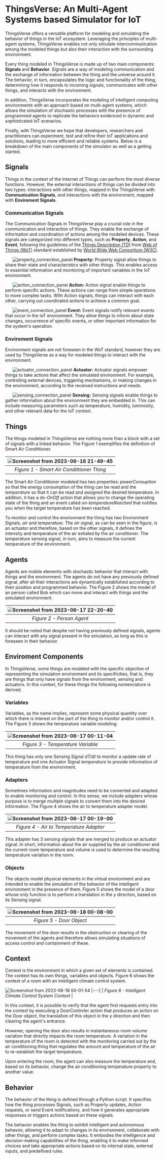 # ThingsVerse: An Multi-Agent Systems based Simulator for IoT

ThingsVerse offers a versatile platform for modeling and simulating the behavior of things in the IoT ecosystem. Leveraging the principles of multi-agent systems, ThingsVerse enables not only simulate intercommunication among the modeled things but also their interaction with the surrounding environment.

Every thing modeled in ThingsVerse is made up of two main components: **Signals** and **Behavior**. Signals are a way of modeling communication and the exchange of information between the thing and the universe around it. The behavior, in turn, encapsulates the logic and functionality of the thing, determining how it responds to incoming signals, communicates with other things, and interacts with the environment.

In addition, ThingsVerse incorporates the modeling of intelligent computing environments with an approach based on multi-agent systems, which allows the simulation of stochastic processes with the presence of programmed agents to replicate the behaviors evidenced in dynamic and sophisticated IoT scenarios.

Finally, with ThingsVerse we hope that developers, researchers and practitioners can experiment, test and refine their IoT applications and solutions, leading to more efficient and reliable systems. Below is a breakdown of the main components of the simulator as well as a getting started.

## Signals

Things in the context of the Internet of Things can perform the most diverse functions. However, the external interactions of things can be divided into two types: interactions with other things, mapped in the ThingsVerse with **Communication Signals**, and interactions with the environment, mapped with **Enviroment Signals**.

### Communication Signals

The Communication Signals in ThingsVerse play a crucial role in the communication and interaction of things. They enable the exchange of information and coordination of actions among the modeled devices. These signals are categorized into different types, such as **Property**, **Action**, and **Event**, following the guidelines of the [Things Description (TD)](https://www.w3.org/TR/wot-thing-description/) from [Web of Things (WoT)](https://www.w3.org/WoT/) standard established by [World Wide Web Consortium (W3C)](https://www.w3.org/).

&nbsp;&nbsp;&nbsp;&nbsp;&nbsp;&nbsp;![property_connection_panel](https://github.com/CleberPeter/ThingsVerse/assets/30049450/178c9974-09ef-4c0c-bac5-98c19bd112b4) **Property:** Property signal allow things to share their state and characteristics with other things. This enables access to essential information and monitoring of important variables in the IoT environment.

&nbsp;&nbsp;&nbsp;&nbsp;&nbsp;&nbsp;![action_connection_panel](https://github.com/CleberPeter/ThingsVerse/assets/30049450/3c85885d-e402-4ecc-92d1-4bc2426ee231) **Action:** Action signal enable things to perform specific actions. These actions can range from simple operations to more complex tasks. With Action signals, things can interact with each other, carrying out coordinated actions to achieve a common goal.

&nbsp;&nbsp;&nbsp;&nbsp;&nbsp;&nbsp;![event_connection_panel](https://github.com/CleberPeter/ThingsVerse/assets/30049450/94d96a7f-31bf-4fe3-9cf7-da011ae0ebf7) **Event:** Event signals notify relevant events that occur in the IoT environment. They allow things to inform about state changes, occurrence of specific events, or other important information for the system's operation.

### Enviroment Signals

Environment signals are not foreseen in the WoT standard, however they are used by ThingsVerse as a way for modeled things to interact with the environment. 

&nbsp;&nbsp;&nbsp;&nbsp;&nbsp;&nbsp;![actuator_connection_panel](https://github.com/CleberPeter/ThingsVerse/assets/30049450/01b77e0c-83c8-414c-95f6-b3560000dc21) **Actuator:** Actuator signals empower things to take actions that affect the simulated environment. For example, controlling external devices, triggering mechanisms, or making changes in the environment, according to the received instructions and needs.

&nbsp;&nbsp;&nbsp;&nbsp;&nbsp;&nbsp;![sensing_connection_panel](https://github.com/CleberPeter/ThingsVerse/assets/30049450/cfc3750c-4ab3-4f24-9182-b88e85b3dba9) **Sensing:** Sensing signals enable things to gather information about the environment they are embedded in. This can include measuring parameters such as temperature, humidity, luminosity, and other relevant data for the IoT context.

## Things

The things modeled in ThingsVerse are nothing more than a block with a set of signals with a linked behavior. The Figure 1 exemplifies the definition of Smart Air Condittioner. 

| ![Screenshot from 2023-06-16 21-49-45](https://github.com/CleberPeter/ThingsVerse/assets/30049450/4f8346f3-854b-4c30-9b3a-d0708518a41c) |
|:--:|
| *Figure 1 - Smart Air Condittioner Thing* |

The Smart Air Condittioner modeled has two properties: *powerConsuption* so that the energy consumption of the thing can be read and the *temperature* so that it can be read and assigned the desired temperature. In addition, it has a *do-OnOff* action that allows you to change the operating state of the thing and an event called *on-temperatureReached* that notifies you when the target temperature has been reached. 

To monitor and control the environment the thing has two Environment Signals, *air* and *temperature*. The *air* signal, as can be seen in the figure, is an actuator and therefore, based on the other signals, it defines the intensity and temperature of the air exhaled by the air conditioner. The *temperature* sensing signal, in turn, aims to measure the current temperature of the environment.

## Agents

Agents are mobile elements with stochastic behavior that interact with things and the environment. The agents do not have any previously defined signal, after all their interactions are dynamically established according to their position and programmed behavior. The Figure 2 shows the model of an person called Bob which can move and interact with things and the simulated environment.

| ![Screenshot from 2023-06-17 22-20-40](https://github.com/CleberPeter/ThingsVerse/assets/30049450/dc90ae40-9c94-4488-89c8-aa55b376561f) |
|:--:|
| *Figure 2 - Person Agent* |

It should be noted that despite not having previously defined signals, agents can interact with any signal present in the simulation, as long as this is foreseen in their behavior.

## Enviroment Components

In ThingsVerse, some things are modeled with the specific objective of representing the simulation environment and its specificities, that is, they are things that only have signals from the environment, sensing and actuators. In this context, for these things the following nomenclature is derived.

### Variables

Variables, as the name implies, represent some physical quantity over which there is interest on the part of the thing to monitor and/or control it. The Figure 3 shows the temperature variable modeling.

| ![Screenshot from 2023-06-17 00-11-04](https://github.com/CleberPeter/ThingsVerse/assets/30049450/993fd523-1588-479e-879f-35d47252eadb) |
|:--:|
| *Figure 3 - Temperature Variable* |

This thing has only one Sensing Signal *dT/dt* to monitor a update rate of temperature and one Actuator Signal *temperature* to provide information of temperature from the environment. 

### Adapters

Sometimes information and magnitudes need to be converted and adapted to enable monitoring and control. In this sense, we include adapters whose purpose is to merge multiple signals to convert them into the desired information. The Figure 4 shows the air to temperature adapter model.

| ![Screenshot from 2023-06-17 00-19-00](https://github.com/CleberPeter/ThingsVerse/assets/30049450/863eb892-f0a1-442a-8494-a70e3a656db2) |
|:--:|
| *Figure 4 - Air to Temperature Adapter* |

This adapter has 3 sensing signals that are merged to produce an actuator signal. In short, information about the air supplied by the air conditioner and the current room temperature and volume is used to determine the resulting temperature variation in the room.

### Objects

The objects model physical elements in the virtual environment and are intended to enable the simulation of the behavior of the intelligent environment in the presence of them. Figure 5 shows the model of a door whose only function is to perform a translation in the y direction, based on its Sensing signal.

| ![Screenshot from 2023-06-18 00-08-00](https://github.com/CleberPeter/ThingsVerse/assets/30049450/93f56637-183c-462a-96ba-36e2054ec1a1) |
|:--:|
| *Figure 5 - Door Object* |

The movement of the door results in the obstruction or clearing of the movement of the agents and therefore allows simulating situations of access control and containment of these.

## Context

Context is the environment in which a given set of elements is contained. The context has its own things, variables and objects. Figure 6 shows the context of a room with an intelligent climate control system.

![Screenshot from 2023-06-18 00-01-54](https://github.com/CleberPeter/ThingsVerse/assets/30049450/a6c5e689-dcc7-40f7-8796-218252343bfe)
|:--:|
| *Figure 6 - Intelligent Climate Control System Context* |

In this context, it is possible to verify that the agent first requests entry into the context by executing a DoorControler action that produces an action on the Door object, the translation of this object in the y direction and then clearing the agent's entrance.

However, opening the door also results in instantaneous room volume variation that directly impacts the room temperature. A variation in the temperature of the room is detected with the monitoring carried out by the air conditioning thing that regulates the amount and temperature of the air to re-establish the target temperature.

Upon entering the room, the agent can also measure the temperature and, based on its behavior, change the air conditioning temperature property to another value.

## Behavior

The behavior of the thing is defined through a Python script. It specifies how the thing processes Signals, such as Property updates, Action requests, or send Event notifications, and how it generates appropriate responses or triggers actions based on these signals.

The behavior enables the thing to exhibit intelligent and autonomous behavior, allowing it to adapt to changes in its environment, collaborate with other things, and perform complex tasks. It embodies the intelligence and decision-making capabilities of the thing, enabling it to make informed choices and take appropriate actions based on its internal state, external inputs, and predefined rules.
